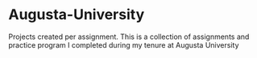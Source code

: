 # Augusta-University
Projects created per assignment.
This is a collection of assignments and practice program I completed during my tenure at Augusta University
